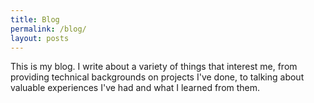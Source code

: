 ```yaml
---
title: Blog
permalink: /blog/
layout: posts
---
```


This is my blog. I write about a variety of things that interest me, from providing technical backgrounds
on projects I've done, to talking about valuable experiences I've had and what I learned from them.